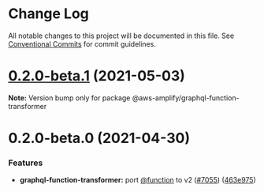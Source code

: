 # Change Log

All notable changes to this project will be documented in this file.
See [Conventional Commits](https://conventionalcommits.org) for commit guidelines.

# [0.2.0-beta.1](https://github.com/aws-amplify/amplify-cli/compare/@aws-amplify/graphql-function-transformer@0.2.0-beta.0...@aws-amplify/graphql-function-transformer@0.2.0-beta.1) (2021-05-03)

**Note:** Version bump only for package @aws-amplify/graphql-function-transformer





# 0.2.0-beta.0 (2021-04-30)


### Features

* **graphql-function-transformer:** port [@function](https://github.com/function) to v2 ([#7055](https://github.com/aws-amplify/amplify-cli/issues/7055)) ([463e975](https://github.com/aws-amplify/amplify-cli/commit/463e97593d5486d1f9d10bcabde26d3e36dee7f2))

